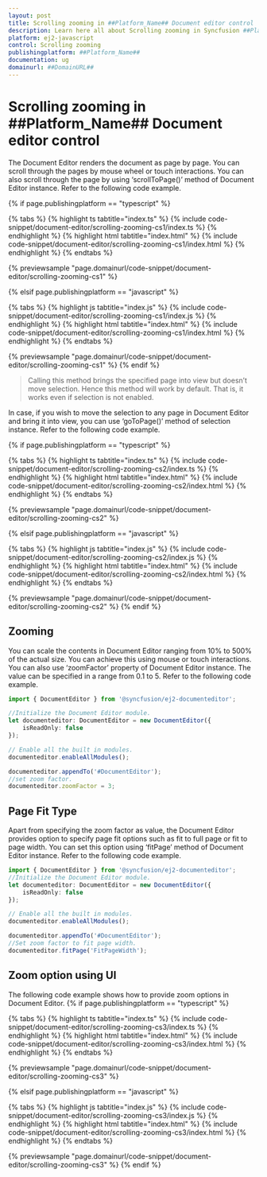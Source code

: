 ```yaml
---
layout: post
title: Scrolling zooming in ##Platform_Name## Document editor control | Syncfusion
description: Learn here all about Scrolling zooming in Syncfusion ##Platform_Name## Document editor control of Syncfusion Essential JS 2 and more.
platform: ej2-javascript
control: Scrolling zooming 
publishingplatform: ##Platform_Name##
documentation: ug
domainurl: ##DomainURL##
---
```


# Scrolling zooming in ##Platform_Name## Document editor control

The Document Editor renders the document as page by page. You can scroll through the pages by mouse wheel or touch interactions. You can also scroll through the page by using ‘scrollToPage()’ method of Document Editor instance. Refer to the following code example.

{% if page.publishingplatform == "typescript" %}

 {% tabs %}
{% highlight ts tabtitle="index.ts" %}
{% include code-snippet/document-editor/scrolling-zooming-cs1/index.ts %}
{% endhighlight %}
{% highlight html tabtitle="index.html" %}
{% include code-snippet/document-editor/scrolling-zooming-cs1/index.html %}
{% endhighlight %}
{% endtabs %}
        
{% previewsample "page.domainurl/code-snippet/document-editor/scrolling-zooming-cs1" %}

{% elsif page.publishingplatform == "javascript" %}

{% tabs %}
{% highlight js tabtitle="index.js" %}
{% include code-snippet/document-editor/scrolling-zooming-cs1/index.js %}
{% endhighlight %}
{% highlight html tabtitle="index.html" %}
{% include code-snippet/document-editor/scrolling-zooming-cs1/index.html %}
{% endhighlight %}
{% endtabs %}

{% previewsample "page.domainurl/code-snippet/document-editor/scrolling-zooming-cs1" %}
{% endif %}

> Calling this method brings the specified page into view but doesn’t move selection. Hence this method will work by default. That is, it works even if selection is not enabled.

In case, if you wish to move the selection to any page in Document Editor and bring it into view, you can use ‘goToPage()’ method of selection instance. Refer to the following code example.

{% if page.publishingplatform == "typescript" %}

 {% tabs %}
{% highlight ts tabtitle="index.ts" %}
{% include code-snippet/document-editor/scrolling-zooming-cs2/index.ts %}
{% endhighlight %}
{% highlight html tabtitle="index.html" %}
{% include code-snippet/document-editor/scrolling-zooming-cs2/index.html %}
{% endhighlight %}
{% endtabs %}
        
{% previewsample "page.domainurl/code-snippet/document-editor/scrolling-zooming-cs2" %}

{% elsif page.publishingplatform == "javascript" %}

{% tabs %}
{% highlight js tabtitle="index.js" %}
{% include code-snippet/document-editor/scrolling-zooming-cs2/index.js %}
{% endhighlight %}
{% highlight html tabtitle="index.html" %}
{% include code-snippet/document-editor/scrolling-zooming-cs2/index.html %}
{% endhighlight %}
{% endtabs %}

{% previewsample "page.domainurl/code-snippet/document-editor/scrolling-zooming-cs2" %}
{% endif %}

## Zooming

You can scale the contents in Document Editor ranging from 10% to 500% of the actual size. You can achieve this using mouse or touch interactions. You can also use ‘zoomFactor’ property of Document Editor instance. The value can be specified in a range from 0.1 to 5. Refer to the following code example.

```ts
import { DocumentEditor } from '@syncfusion/ej2-documenteditor';

//Initialize the Document Editor module.
let documenteditor: DocumentEditor = new DocumentEditor({
    isReadOnly: false
});

// Enable all the built in modules.
documenteditor.enableAllModules();

documenteditor.appendTo('#DocumentEditor');
//set zoom factor.
documenteditor.zoomFactor = 3;
```

## Page Fit Type

Apart from specifying the zoom factor as value, the Document Editor provides option to specify page fit options such as fit to full page or fit to page width. You can set this option using ‘fitPage’ method of Document Editor instance. Refer to the following code example.

```ts
import { DocumentEditor } from '@syncfusion/ej2-documenteditor';
//Initialize the Document Editor module.
let documenteditor: DocumentEditor = new DocumentEditor({
    isReadOnly: false
});

// Enable all the built in modules.
documenteditor.enableAllModules();

documenteditor.appendTo('#DocumentEditor');
//Set zoom factor to fit page width.
documenteditor.fitPage('FitPageWidth');
```

## Zoom option using UI

The following code example shows how to provide zoom options in Document Editor.
{% if page.publishingplatform == "typescript" %}

 {% tabs %}
{% highlight ts tabtitle="index.ts" %}
{% include code-snippet/document-editor/scrolling-zooming-cs3/index.ts %}
{% endhighlight %}
{% highlight html tabtitle="index.html" %}
{% include code-snippet/document-editor/scrolling-zooming-cs3/index.html %}
{% endhighlight %}
{% endtabs %}
        
{% previewsample "page.domainurl/code-snippet/document-editor/scrolling-zooming-cs3" %}

{% elsif page.publishingplatform == "javascript" %}

{% tabs %}
{% highlight js tabtitle="index.js" %}
{% include code-snippet/document-editor/scrolling-zooming-cs3/index.js %}
{% endhighlight %}
{% highlight html tabtitle="index.html" %}
{% include code-snippet/document-editor/scrolling-zooming-cs3/index.html %}
{% endhighlight %}
{% endtabs %}

{% previewsample "page.domainurl/code-snippet/document-editor/scrolling-zooming-cs3" %}
{% endif %}
